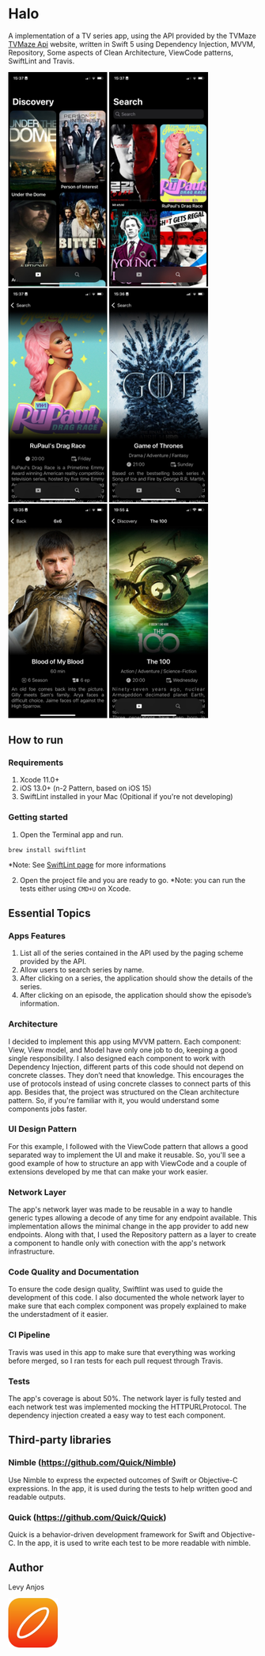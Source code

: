 # **Halo**

A implementation of a TV series app, using the API provided by the TVMaze
[TVMaze Api](https://www.tvmaze.com/api) website, written in Swift 5 using Dependency Injection, MVVM, Repository, Some aspects of Clean Architecture, ViewCode patterns, SwiftLint and Travis.

<p float="center">
<img src="./images/1.jpg" width=200>
<img src="./images/2.jpg" width=200>
<img src="./images/3.jpg" width=200>
<img src="./images/4.jpg" width=200>
<img src="./images/5.jpg" width=200>
<img src="./images/6.jpg" width=200>
</p>


## **How to run**

### Requirements

1. Xcode 11.0+
2. iOS 13.0+ (n-2 Pattern, based on iOS 15)
3. SwiftLint installed in your Mac (Opitional if you're not developing)

### **Getting started**

1. Open the Terminal app and run.

```
brew install swiftlint
```
*Note: See [SwiftLint page](https://github.com/realm/SwiftLint) for more informations

2. Open the project file and you are ready to go.
*Note: you can run the tests either using `CMD+U` on Xcode.

## **Essential Topics**

### **Apps Features**

1. List all of the series contained in the API used by the paging scheme provided by the
API.
2. Allow users to search series by name.
3. After clicking on a series, the application should show the details of the series.
4. After clicking on an episode, the application should show the episode’s information.
 
### **Architecture** 

I decided to implement this app using MVVM pattern. Each component: View, View model, and Model have only one job to do, keeping a good single responsibility. I also designed each component to work with Dependency Injection, different parts of this code should not depend on concrete classes. They don’t need that knowledge. This encourages the use of protocols instead of using concrete classes to connect parts of this app. Besides that, the project was structured on the Clean architecture pattern. So, if you're familiar with it, you would understand some components jobs faster.


### **UI Design Pattern**

For this example, I followed with the ViewCode pattern that allows a good separated way to implement the UI and make it reusable. So, you'll see a good example of how to structure an app with ViewCode and a couple of extensions developed by me that can make your work easier.


### **Network Layer**

The app's network layer was made to be reusable in a way to handle generic types allowing a decode of any time for any endpoint available. This implementation allows the minimal change in the app provider to add new endpoints. Along with that, I used the Repository pattern as a layer to create a component to handle only with conection with the app's network infrastructure.


### **Code Quality and Documentation**

To ensure the code design quality, Swiftlint was used to guide the development of this code. I also documented the whole network layer to make sure that each complex component was propely explained to make the understadment of it easier.


### **CI Pipeline**

Travis was used in this app to make sure that everything was working before merged, so I ran tests for each pull request through Travis. 


### **Tests**

The app's coverage is about 50%. The network layer is fully tested and each network test was implemented mocking the HTTPURLProtocol. The dependency injection created a easy way to test each component.


## **Third-party libraries**

### **Nimble (https://github.com/Quick/Nimble)**

Use Nimble to express the expected outcomes of Swift or Objective-C expressions. In the app, it is used during the tests to help written good and readable outputs.

### **Quick (https://github.com/Quick/Quick)**

Quick is a behavior-driven development framework for Swift and Objective-C. In the app, it is used to write each test to be more readable with nimble.

## **Author**

Levy Anjos

<img src="./images/appIcon.png" width=100>
